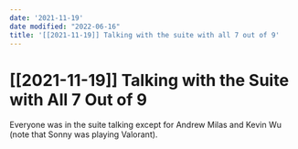 ```yaml
---
date: '2021-11-19'
date modified: "2022-06-16"
title: '[[2021-11-19]] Talking with the suite with all 7 out of 9'
---
```


# [[2021-11-19]] Talking with the Suite with All 7 Out of 9
Everyone was in the suite talking except for Andrew Milas and Kevin Wu (note that Sonny was playing Valorant).
